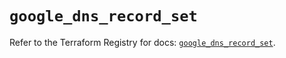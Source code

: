 # `google_dns_record_set`

Refer to the Terraform Registry for docs: [`google_dns_record_set`](https://registry.terraform.io/providers/hashicorp/google/6.37.0/docs/resources/dns_record_set).
